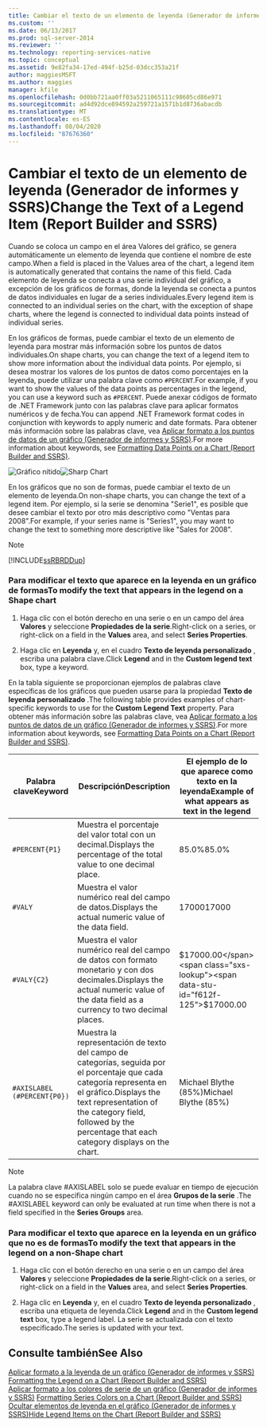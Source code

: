 ```yaml
---
title: Cambiar el texto de un elemento de leyenda (Generador de informes y SSRS) | Microsoft Docs
ms.custom: ''
ms.date: 06/13/2017
ms.prod: sql-server-2014
ms.reviewer: ''
ms.technology: reporting-services-native
ms.topic: conceptual
ms.assetid: 9e82fa34-17ed-494f-b25d-03dcc353a21f
author: maggiesMSFT
ms.author: maggies
manager: kfile
ms.openlocfilehash: 0d0bb721aa0ff03a5211065111c98605cd86e971
ms.sourcegitcommit: ad4d92dce894592a259721a1571b1d8736abacdb
ms.translationtype: MT
ms.contentlocale: es-ES
ms.lasthandoff: 08/04/2020
ms.locfileid: "87676360"
---
```

# <a name="change-the-text-of-a-legend-item-report-builder-and-ssrs"></a><span data-ttu-id="f612f-102">Cambiar el texto de un elemento de leyenda (Generador de informes y SSRS)</span><span class="sxs-lookup"><span data-stu-id="f612f-102">Change the Text of a Legend Item (Report Builder and SSRS)</span></span>
  <span data-ttu-id="f612f-103">Cuando se coloca un campo en el área Valores del gráfico, se genera automáticamente un elemento de leyenda que contiene el nombre de este campo.</span><span class="sxs-lookup"><span data-stu-id="f612f-103">When a field is placed in the Values area of the chart, a legend item is automatically generated that contains the name of this field.</span></span> <span data-ttu-id="f612f-104">Cada elemento de leyenda se conecta a una serie individual del gráfico, a excepción de los gráficos de formas, donde la leyenda se conecta a puntos de datos individuales en lugar de a series individuales.</span><span class="sxs-lookup"><span data-stu-id="f612f-104">Every legend item is connected to an individual series on the chart, with the exception of shape charts, where the legend is connected to individual data points instead of individual series.</span></span>  
  
 <span data-ttu-id="f612f-105">En los gráficos de formas, puede cambiar el texto de un elemento de leyenda para mostrar más información sobre los puntos de datos individuales.</span><span class="sxs-lookup"><span data-stu-id="f612f-105">On shape charts, you can change the text of a legend item to show more information about the individual data points.</span></span> <span data-ttu-id="f612f-106">Por ejemplo, si desea mostrar los valores de los puntos de datos como porcentajes en la leyenda, puede utilizar una palabra clave como `#PERCENT`.</span><span class="sxs-lookup"><span data-stu-id="f612f-106">For example, if you want to show the values of the data points as percentages in the legend, you can use a keyword such as `#PERCENT`.</span></span> <span data-ttu-id="f612f-107">Puede anexar códigos de formato de .NET Framework junto con las palabras clave para aplicar formatos numéricos y de fecha.</span><span class="sxs-lookup"><span data-stu-id="f612f-107">You can append .NET Framework format codes in conjunction with keywords to apply numeric and date formats.</span></span> <span data-ttu-id="f612f-108">Para obtener más información sobre las palabras clave, vea [Aplicar formato a los puntos de datos de un gráfico &#40;Generador de informes y SSRS&#41;](formatting-data-points-on-a-chart-report-builder-and-ssrs.md).</span><span class="sxs-lookup"><span data-stu-id="f612f-108">For more information about keywords, see [Formatting Data Points on a Chart &#40;Report Builder and SSRS&#41;](formatting-data-points-on-a-chart-report-builder-and-ssrs.md).</span></span>  
  
 <span data-ttu-id="f612f-109">![Gráfico nítido](../media/sharpchart.png "Gráfico nítido")</span><span class="sxs-lookup"><span data-stu-id="f612f-109">![Sharp Chart](../media/sharpchart.png "Sharp Chart")</span></span>  
  
 <span data-ttu-id="f612f-110">En los gráficos que no son de formas, puede cambiar el texto de un elemento de leyenda.</span><span class="sxs-lookup"><span data-stu-id="f612f-110">On non-shape charts, you can change the text of a legend item.</span></span> <span data-ttu-id="f612f-111">Por ejemplo, si la serie se denomina "Serie1", es posible que desee cambiar el texto por otro más descriptivo como "Ventas para 2008".</span><span class="sxs-lookup"><span data-stu-id="f612f-111">For example, if your series name is "Series1", you may want to change the text to something more descriptive like "Sales for 2008".</span></span>  
  
> [!NOTE]  
>  [!INCLUDE[ssRBRDDup](../../includes/ssrbrddup-md.md)]  
  
### <a name="to-modify-the-text-that-appears-in-the-legend-on-a-shape-chart"></a><span data-ttu-id="f612f-112">Para modificar el texto que aparece en la leyenda en un gráfico de formas</span><span class="sxs-lookup"><span data-stu-id="f612f-112">To modify the text that appears in the legend on a Shape chart</span></span>  
  
1.  <span data-ttu-id="f612f-113">Haga clic con el botón derecho en una serie o en un campo del área **Valores** y seleccione **Propiedades de la serie**.</span><span class="sxs-lookup"><span data-stu-id="f612f-113">Right-click on a series, or right-click on a field in the **Values** area, and select **Series Properties**.</span></span>  
  
2.  <span data-ttu-id="f612f-114">Haga clic en **Leyenda** y, en el cuadro **Texto de leyenda personalizado** , escriba una palabra clave.</span><span class="sxs-lookup"><span data-stu-id="f612f-114">Click **Legend** and in the **Custom legend text** box, type a keyword.</span></span>  
  
 <span data-ttu-id="f612f-115">En la tabla siguiente se proporcionan ejemplos de palabras clave específicas de los gráficos que pueden usarse para la propiedad **Texto de leyenda personalizado** .</span><span class="sxs-lookup"><span data-stu-id="f612f-115">The following table provides examples of chart-specific keywords to use for the **Custom Legend Text** property.</span></span> <span data-ttu-id="f612f-116">Para obtener más información sobre las palabras clave, vea [Aplicar formato a los puntos de datos de un gráfico &#40;Generador de informes y SSRS&#41;](formatting-data-points-on-a-chart-report-builder-and-ssrs.md).</span><span class="sxs-lookup"><span data-stu-id="f612f-116">For more information about keywords, see [Formatting Data Points on a Chart &#40;Report Builder and SSRS&#41;](formatting-data-points-on-a-chart-report-builder-and-ssrs.md).</span></span>  
  
|<span data-ttu-id="f612f-117">Palabra clave</span><span class="sxs-lookup"><span data-stu-id="f612f-117">Keyword</span></span>|<span data-ttu-id="f612f-118">Descripción</span><span class="sxs-lookup"><span data-stu-id="f612f-118">Description</span></span>|<span data-ttu-id="f612f-119">El ejemplo de lo que aparece como texto en la leyenda</span><span class="sxs-lookup"><span data-stu-id="f612f-119">Example of what appears as text in the legend</span></span>|  
|-------------|-----------------|---------------------------------------------------|  
|`#PERCENT{P1}`|<span data-ttu-id="f612f-120">Muestra el porcentaje del valor total con un decimal.</span><span class="sxs-lookup"><span data-stu-id="f612f-120">Displays the percentage of the total value to one decimal place.</span></span>|<span data-ttu-id="f612f-121">85.0%</span><span class="sxs-lookup"><span data-stu-id="f612f-121">85.0%</span></span>|  
|`#VALY`|<span data-ttu-id="f612f-122">Muestra el valor numérico real del campo de datos.</span><span class="sxs-lookup"><span data-stu-id="f612f-122">Displays the actual numeric value of the data field.</span></span>|<span data-ttu-id="f612f-123">17000</span><span class="sxs-lookup"><span data-stu-id="f612f-123">17000</span></span>|  
|`#VALY{C2}`|<span data-ttu-id="f612f-124">Muestra el valor numérico real del campo de datos con formato monetario y con dos decimales.</span><span class="sxs-lookup"><span data-stu-id="f612f-124">Displays the actual numeric value of the data field as a currency to two decimal places.</span></span>|<span data-ttu-id="f612f-125">$17000.00</span><span class="sxs-lookup"><span data-stu-id="f612f-125">$17000.00</span></span>|  
|`#AXISLABEL (#PERCENT{P0})`|<span data-ttu-id="f612f-126">Muestra la representación de texto del campo de categorías, seguida por el porcentaje que cada categoría representa en el gráfico.</span><span class="sxs-lookup"><span data-stu-id="f612f-126">Displays the text representation of the category field, followed by the percentage that each category displays on the chart.</span></span>|<span data-ttu-id="f612f-127">Michael Blythe (85%)</span><span class="sxs-lookup"><span data-stu-id="f612f-127">Michael Blythe (85%)</span></span>|  
  
> [!NOTE]  
>  <span data-ttu-id="f612f-128">La palabra clave #AXISLABEL solo se puede evaluar en tiempo de ejecución cuando no se especifica ningún campo en el área **Grupos de la serie** .</span><span class="sxs-lookup"><span data-stu-id="f612f-128">The #AXISLABEL keyword can only be evaluated at run time when there is not a field specified in the **Series Groups** area.</span></span>  
  
### <a name="to-modify-the-text-that-appears-in-the-legend-on-a-non-shape-chart"></a><span data-ttu-id="f612f-129">Para modificar el texto que aparece en la leyenda en un gráfico que no es de formas</span><span class="sxs-lookup"><span data-stu-id="f612f-129">To modify the text that appears in the legend on a non-Shape chart</span></span>  
  
1.  <span data-ttu-id="f612f-130">Haga clic con el botón derecho en una serie o en un campo del área **Valores** y seleccione **Propiedades de la serie**.</span><span class="sxs-lookup"><span data-stu-id="f612f-130">Right-click on a series, or right-click on a field in the **Values** area, and select **Series Properties**.</span></span>  
  
2.  <span data-ttu-id="f612f-131">Haga clic en **Leyenda** y, en el cuadro **Texto de leyenda personalizado** , escriba una etiqueta de leyenda.</span><span class="sxs-lookup"><span data-stu-id="f612f-131">Click **Legend** and in the **Custom legend text** box, type a legend label.</span></span> <span data-ttu-id="f612f-132">La serie se actualizada con el texto especificado.</span><span class="sxs-lookup"><span data-stu-id="f612f-132">The series is updated with your text.</span></span>  
  
## <a name="see-also"></a><span data-ttu-id="f612f-133">Consulte también</span><span class="sxs-lookup"><span data-stu-id="f612f-133">See Also</span></span>  
 <span data-ttu-id="f612f-134">[Aplicar formato a la leyenda de un gráfico &#40;Generador de informes y SSRS&#41;](chart-legend-formatting-report-builder.md) </span><span class="sxs-lookup"><span data-stu-id="f612f-134">[Formatting the Legend on a Chart &#40;Report Builder and SSRS&#41;](chart-legend-formatting-report-builder.md) </span></span>  
 <span data-ttu-id="f612f-135">[Aplicar formato a los colores de serie de un gráfico &#40;Generador de informes y SSRS&#41;](formatting-series-colors-on-a-chart-report-builder-and-ssrs.md) </span><span class="sxs-lookup"><span data-stu-id="f612f-135">[Formatting Series Colors on a Chart &#40;Report Builder and SSRS&#41;](formatting-series-colors-on-a-chart-report-builder-and-ssrs.md) </span></span>  
 [<span data-ttu-id="f612f-136">Ocultar elementos de leyenda en el gráfico &#40;Generador de informes y SSRS&#41;</span><span class="sxs-lookup"><span data-stu-id="f612f-136">Hide Legend Items on the Chart &#40;Report Builder and SSRS&#41;</span></span>](chart-legend-hide-items-report-builder.md)  
  
  
